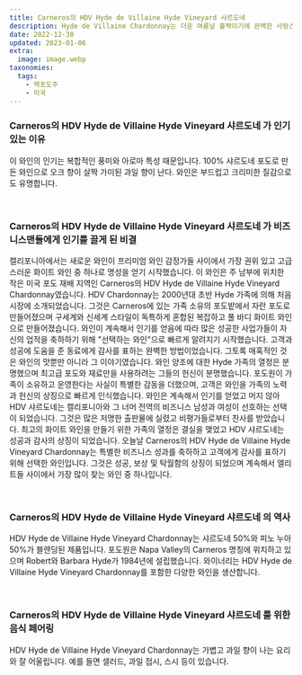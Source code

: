 ```yaml
---
title: Carneros의 HDV Hyde de Villaine Hyde Vineyard 샤르도네
description: Hyde de Villaine Chardonnay는 더운 여름날 홀짝이기에 완벽한 사랑스러운 풍미 프로파일을 가진 유쾌하고 상쾌한 와인입니다.
date: 2022-12-30
updated: 2023-01-06
extra:
  image: image.webp
taxonomies:
  tags: 
    - 백포도주
    - 미국
---
```



### Carneros의 HDV Hyde de Villaine Hyde Vineyard 샤르도네 가 인기 있는 이유

이 와인의 인기는 복합적인 풍미와 아로마 특성 때문입니다. 100% 샤르도네 포도로 만든 와인으로 오크 향이 살짝 가미된 과일 향이 난다. 와인은 부드럽고 크리미한 질감으로도 유명합니다.

&nbsp;  

### Carneros의 HDV Hyde de Villaine Hyde Vineyard 샤르도네 가 비즈니스맨들에게 인기를 끌게 된 비결

캘리포니아에서는 새로운 와인이 프리미엄 와인 감정가들 사이에서 가장 권위 있고 고급스러운 화이트 와인 중 하나로 명성을 얻기 시작했습니다. 이 와인은 주 남부에 위치한 작은 미국 포도 재배 지역인 Carneros의 HDV Hyde de Villaine Hyde Vineyard Chardonnay였습니다. HDV Chardonnay는 2000년대 초반 Hyde 가족에 의해 처음 시장에 소개되었습니다. 그것은 Carneros에 있는 가족 소유의 포도밭에서 자란 포도로 만들어졌으며 구세계와 신세계 스타일이 독특하게 혼합된 복잡하고 풀 바디 화이트 와인으로 만들어졌습니다. 와인이 계속해서 인기를 얻음에 따라 많은 성공한 사업가들이 자신의 업적을 축하하기 위해 &quot;선택하는 와인&quot;으로 빠르게 알려지기 시작했습니다. 고객과 성공에 도움을 준 동료에게 감사를 표하는 완벽한 방법이었습니다. 그토록 매혹적인 것은 와인의 맛뿐만 아니라 그 이야기였습니다. 와인 양조에 대한 Hyde 가족의 열정은 분명했으며 최고급 포도와 재료만을 사용하려는 그들의 헌신이 분명했습니다. 포도원이 가족이 소유하고 운영한다는 사실이 특별한 감동을 더했으며, 고객은 와인을 가족의 노력과 헌신의 상징으로 빠르게 인식했습니다. 와인은 계속해서 인기를 얻었고 머지 않아 HDV 샤르도네는 캘리포니아와 그 너머 전역의 비즈니스 남성과 여성이 선호하는 선택이 되었습니다. 그것은 많은 저명한 출판물에 실렸고 비평가들로부터 찬사를 받았습니다. 최고의 화이트 와인을 만들기 위한 가족의 열정은 결실을 맺었고 HDV 샤르도네는 성공과 감사의 상징이 되었습니다. 오늘날 Carneros의 HDV Hyde de Villaine Hyde Vineyard Chardonnay는 특별한 비즈니스 성과를 축하하고 고객에게 감사를 표하기 위해 선택한 와인입니다. 그것은 성공, 보상 및 탁월함의 상징이 되었으며 계속해서 엘리트들 사이에서 가장 많이 찾는 와인 중 하나입니다.

&nbsp;  

### Carneros의 HDV Hyde de Villaine Hyde Vineyard 샤르도네 의 역사

HDV Hyde de Villaine Hyde Vineyard Chardonnay는 샤르도네 50%와 피노 누아 50%가 블렌딩된 제품입니다. 포도원은 Napa Valley의 Carneros 명칭에 위치하고 있으며 Robert와 Barbara Hyde가 1984년에 설립했습니다. 와이너리는 HDV Hyde de Villaine Hyde Vineyard Chardonnay를 포함한 다양한 와인을 생산합니다.

&nbsp;  

### Carneros의 HDV Hyde de Villaine Hyde Vineyard 샤르도네 를 위한 음식 페어링

HDV Hyde de Villaine Hyde Vineyard Chardonnay는 가볍고 과일 향이 나는 요리와 잘 어울립니다. 예를 들면 샐러드, 과일 접시, 스시 등이 있습니다.

&nbsp;  
